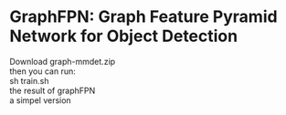 # GraphFPN: Graph Feature Pyramid Network for Object Detection
Download graph-mmdet.zip \
then you can run: \
sh train.sh \
the result of graphFPN \
a simpel version
